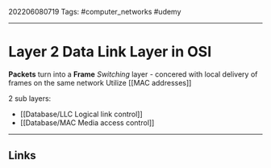 202206080719
Tags: #computer_networks #udemy

---

# Layer 2 Data Link Layer in OSI
**Packets** turn into a **Frame**
*Switching* layer - concered with local delivery of frames on the same network
Utilize [[MAC addresses]]

2 sub layers:
- [[Database/LLC Logical link control]]
- [[Database/MAC Media access control]]

---
## Links